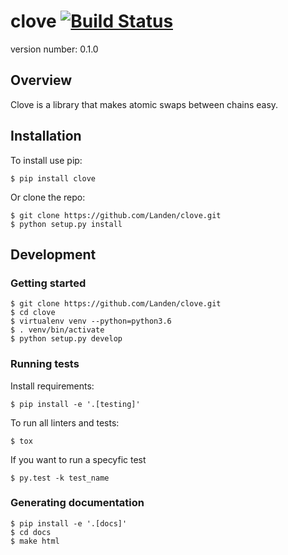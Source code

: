 # clove [![Build Status](https://travis-ci.com/Lamden/clove.svg?token=ZJstcVy9cUkAxLqvqRuL&branch=master)](https://travis-ci.com/Lamden/clove)

version number: 0.1.0


## Overview

Clove is a library that makes atomic swaps between chains easy.


## Installation

To install use pip:

    $ pip install clove


Or clone the repo:

    $ git clone https://github.com/Landen/clove.git
    $ python setup.py install


## Development

### Getting started

    $ git clone https://github.com/Landen/clove.git
    $ cd clove
    $ virtualenv venv --python=python3.6
    $ . venv/bin/activate
    $ python setup.py develop

### Running tests

Install requirements:

    $ pip install -e '.[testing]'

To run all linters and tests:

    $ tox

If you want to run a specyfic test

    $ py.test -k test_name

### Generating documentation

    $ pip install -e '.[docs]'
    $ cd docs
    $ make html
